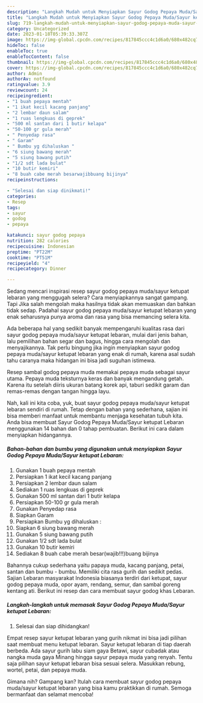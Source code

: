 ```yaml
---
description: "Langkah Mudah untuk Menyiapkan Sayur Godog Pepaya Muda/Sayur ketupat Lebaran yang Lezat, Buat Buka Puasa}"
title: "Langkah Mudah untuk Menyiapkan Sayur Godog Pepaya Muda/Sayur ketupat Lebaran yang Lezat, Buat Buka Puasa}"
slug: 719-langkah-mudah-untuk-menyiapkan-sayur-godog-pepaya-muda-sayur-ketupat-lebaran-yang-lezat-buat-buka-puasa
category: Uncategorized
date: 2023-01-18T05:39:33.307Z
image: https://img-global.cpcdn.com/recipes/817845ccc4c1d6a0/680x482cq70/sayur-godog-pepaya-mudasayur-ketupat-lebaran-foto-resep-utama.jpg
hideToc: false
enableToc: true
enableTocContent: false
thumbnail: https://img-global.cpcdn.com/recipes/817845ccc4c1d6a0/680x482cq70/sayur-godog-pepaya-mudasayur-ketupat-lebaran-foto-resep-utama.jpg
cover: https://img-global.cpcdn.com/recipes/817845ccc4c1d6a0/680x482cq70/sayur-godog-pepaya-mudasayur-ketupat-lebaran-foto-resep-utama.jpg
author: Admin
authorAv: notfound
ratingvalue: 3.9
reviewcount: 24
recipeingredient:
- "1 buah pepaya mentah"
- "1 ikat kecil kacang panjang"
- "2 lembar daun salam"
- "1 ruas lengkuas di geprek"
- "500 ml santan dari 1 butir kelapa"
- "50-100 gr gula merah"
- " Penyedap rasa"
- " Garam"
- " Bumbu yg dihaluskan "
- "6 siung bawang merah"
- "5 siung bawang putih"
- "1/2 sdt lada bulat"
- "10 butir kemiri"
- "8 buah cabe merah besarwajibbuang bijinya"
recipeinstructions:

- "Selesai dan siap dinikmati!"
categories:
- Resep
tags:
- sayur
- godog
- pepaya

katakunci: sayur godog pepaya 
nutrition: 282 calories
recipecuisine: Indonesian
preptime: "PT22M"
cooktime: "PT51M"
recipeyield: "4"
recipecategory: Dinner

---
```



Sedang mencari inspirasi resep sayur godog pepaya muda/sayur ketupat lebaran yang menggugah selera? Cara menyiapkannya sangat gampang. Tapi Jika salah mengolah maka hasilnya tidak akan memuaskan dan bahkan tidak sedap. Padahal sayur godog pepaya muda/sayur ketupat lebaran yang enak seharusnya punya aroma dan rasa yang bisa memancing selera kita.


Ada beberapa hal yang sedikit banyak mempengaruhi kualitas rasa dari sayur godog pepaya muda/sayur ketupat lebaran, mulai dari jenis bahan, lalu pemilihan bahan segar dan bagus, hingga cara mengolah dan menyajikannya. Tak perlu bingung jika ingin menyiapkan sayur godog pepaya muda/sayur ketupat lebaran yang enak di rumah, karena asal sudah tahu caranya maka hidangan ini bisa jadi suguhan istimewa.

Resep sambal godog pepaya muda memakai pepaya muda sebagai sayur utama. Pepaya muda teksturnya keras dan banyak mengandung getah. Karena itu setelah diiris ukuran batang korek api, taburi sedikit garam dan remas-remas dengan tangan hingga layu.


Nah, kali ini kita coba, yuk, buat sayur godog pepaya muda/sayur ketupat lebaran sendiri di rumah. Tetap dengan bahan yang sederhana, sajian ini bisa memberi manfaat untuk membantu menjaga kesehatan tubuh kita. Anda bisa membuat Sayur Godog Pepaya Muda/Sayur ketupat Lebaran menggunakan 14 bahan dan 0 tahap pembuatan. Berikut ini cara dalam menyiapkan hidangannya.

<!--inarticleads1-->

##### Bahan-bahan dan bumbu yang digunakan untuk menyiapkan Sayur Godog Pepaya Muda/Sayur ketupat Lebaran:

1. Gunakan 1 buah pepaya mentah
1. Persiapkan 1 ikat kecil kacang panjang
1. Persiapkan 2 lembar daun salam
1. Sediakan 1 ruas lengkuas di geprek
1. Gunakan 500 ml santan dari 1 butir kelapa
1. Persiapkan 50-100 gr gula merah
1. Gunakan  Penyedap rasa
1. Siapkan  Garam
1. Persiapkan  Bumbu yg dihaluskan :
1. Siapkan 6 siung bawang merah
1. Gunakan 5 siung bawang putih
1. Gunakan 1/2 sdt lada bulat
1. Gunakan 10 butir kemiri
1. Sediakan 8 buah cabe merah besar(wajib!!!)buang bijinya


Bahannya cukup sederhana yaitu papaya muda, kacang panjang, petai, santan dan bumbu - bumbu. Memiliki cita rasa gurih dan sedikit pedas. Sajian Lebaran masyarakat Indonesia biasanya terdiri dari ketupat, sayur godog pepaya muda, opor ayam, rendang, semur, dan sambal goreng kentang ati. Berikut ini resep dan cara membuat sayur godog khas Lebaran. 

<!--inarticleads2-->

##### Langkah-langkah untuk memasak Sayur Godog Pepaya Muda/Sayur ketupat Lebaran:


1. Selesai dan siap dihidangkan!

Empat resep sayur ketupat lebaran yang gurih nikmat ini bisa jadi pilihan saat membuat menu ketupat lebaran. Sayur ketupat lebaran di tiap daerah berbeda. Ada sayur gurih labu siam gaya Betawi, sayur cubadak atau nangka muda gaya Minang hingga sayur pepaya muda yang renyah. Tentu saja pilihan sayur ketupat lebaran bisa sesuai selera. Masukkan rebung, wortel, petai, dan pepaya muda. 

Gimana nih? Gampang kan? Itulah cara membuat sayur godog pepaya muda/sayur ketupat lebaran yang bisa kamu praktikkan di rumah. Semoga bermanfaat dan selamat mencoba!
